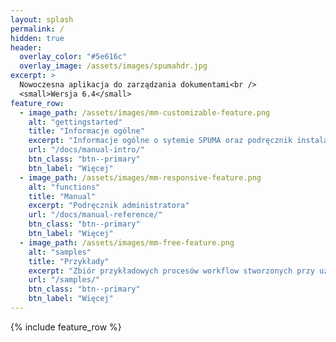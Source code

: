 ```yaml
---
layout: splash
permalink: /
hidden: true
header:
  overlay_color: "#5e616c"
  overlay_image: /assets/images/spumahdr.jpg
excerpt: >
  Nowoczesna aplikacja do zarządzania dokumentami<br />
  <small>Wersja 6.4</small>
feature_row:
  - image_path: /assets/images/mm-customizable-feature.png
    alt: "gettingstarted"
    title: "Informacje ogólne"
    excerpt: "Informacje ogólne o sytemie SPUMA oraz podręcznik instalacji systemu"
    url: "/docs/manual-intro/"
    btn_class: "btn--primary"
    btn_label: "Więcej"
  - image_path: /assets/images/mm-responsive-feature.png
    alt: "functions"
    title: "Manual"
    excerpt: "Podręcznik administratora"
    url: "/docs/manual-reference/"
    btn_class: "btn--primary"
    btn_label: "Więcej"
  - image_path: /assets/images/mm-free-feature.png
    alt: "samples"
    title: "Przykłady"
    excerpt: "Zbiór przykładowych procesów workflow stworzonych przy użyciu systemu SPUMA"
    url: "/samples/"
    btn_class: "btn--primary"
    btn_label: "Więcej"
---
```

{% include feature_row %}
